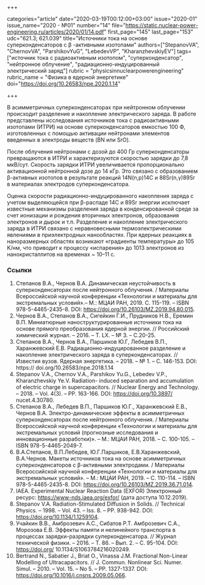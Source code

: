 +++

categories="article"
date="2020-03-19T00:12:00+03:00"
issue="2020-01"
issue_name="2020 - №01"
number="14"
file="https://static.nuclear-power-engineering.ru/articles/2020/01/14.pdf"
first_page="145"
last_page="153"
udc="621.3; 621.039"
title="Источники тока на основе суперконденсаторов с β -активными изотопами"
authors=["StepanovVA", "ChernovVA", "ParshikovYuG", "LebedevVP", "KharanzhevskiyEV"]
tags=["источник тока с радиоактивным изотопом", "суперконденсатор", "нейтронное облучение", "радиационно-индуцированный электрический заряд"]
rubric = "physicsinnuclearpowerengineering"
rubric_name = "Физика в ядерной энергетике"
doi="https://doi.org/10.26583/npe.2020.1.14"

+++

В асимметричных суперконденсаторах при нейтронном облучении происходит разделение и накопление электрического заряда. В работе представлены исследования источников тока с радиоактивными изотопами (ИТРИ) на основе суперконденсаторов емкостью 100 Ф, изготовленных с помощью активации нейтронами элементов введенных в электроды веществ (BN или SrO). 

После облучения нейтронами с дозой до 400 Гр суперконденсаторы превращаются в ИТРИ и характеризуются скоростью зарядки до 7,8 мкВ/сут. Скорость зарядки ИТРИ увеличивается пропорционально активационной нейтронной дозе до 14 кГр. Это связано с образованием β-активных изотопов в результате реакций 14N(n,p)14C и 88Sr(n,γ)89Sr в материалах электродов суперконденсатора. 

Оценка скорости радиационно-индуцированного накопления заряда с учетом выделяющейся при β-распаде 14С и 89Sr энергии исключает известные механизмы разделения заряда в конденсированной среде за счет ионизации и рождения вторичных электронов, образования электронов и дырок и т.п. Разделение и накопление электрического заряда в ИТРИ связано с неравновесными термоэлектрическими явлениями в приэлектродных нанообластях. При ядерных реакциях в наноразмерных областях возникают «градиенты температуры» до 105 K/нм, что приводит к процессу «испарения» до 1013 электронов из нанокристаллитов на временах ~ 10–11 c.

### Ссылки

1. Степанов В.А., Чернов В.А. Динамическая неустойчивость в суперконденсаторах после нейтронного облучения. / Материалы Всероссийской научной конференции «Технологии и материалы для экстремальных условий».– М.: МЦАИ РАН, 2019. С. 115-119. – ISBN 978-5-4465-2435-8. DOI: https://doi.org/10.26103/MZ.2019.94.80.015. 
2. Чернов В.А., Степанов В.А., Сигейкин Г.И., Прудников Н.В., Еремин В.П. Миниатюрные наноструктурированные источники тока на основе прямого преобразования ядерной энергии. // Российский химический журнал. – 2016. – Т. LX. – № 3. – С.20-25. 
3. Степанов В.А., Чернов В.А., Паршиков Ю.Г,  Лебедев В.П., Харанжевский  Е.В. Радиационно-индуцированное разделение и накопление электрического заряда в суперконденсаторах. // Известия вузов. Ядерная энергетика. – 2018. – № 1. – С. 146-153. DOI: https:// doi.org/10.26583/npe.2018.1.14 
4. Stepanov V.A., Chernov V.A., Parshikov Yu.G., Lebedev V.P., Kharanzhevskiy Ye.V. Radiation- induced separation and accumulation of electric charge in supercapacitors. // Nuclear Energy and Technology. – 2018. – Vol. 4(3). – PP. 163-166. DOI: https://doi.org/10.3897/ nucet.4.30780. 
5. Степанов В.А.,  Лебедев В.П., Паршиков Ю.Г., Харанжевский Е.В., Чернов В.А. Электро-динамические эффекты в асимметричных суперконденсаторах после нейтронного облучения. / Материалы Всероссийской научной конференции «Технологии и материалы для экстремальных условий (прогнозные исследования и инновационные разработки)». – М.: МЦАИ РАН, 2018. – С. 100-105. – ISBN 978-5-4465-2049-7. 
6. В.А.Степанов, В.П.Лебедев, Ю.Г.Паршиков, Е.В.Харанжевский, В.А.Чернов. Макеты источников тока на основе асимметричных суперконденсаторов с β-активными электродами. / Материалы Всероссийской научной конференции «Технологии и материалы для экстремальных условий». – М.: МЦАИ РАН, 2019. – С. 110-114. – ISBN 978-5-4465-2435-8. DOI: https://doi.org/10.26103/MZ.2019.36.71.014. 
7. IAEA. Experimental Nuclear Reaction Data (EXFOR) Электронный ресурс: https://www-nds.iaea.org/exfor/ (дата доступа 10.12.2019). 
8. Stepanov V.A. Radiation-Stimulated Diffusion in Solids. // Technical Physics. – 1998. – Vol. 43. – Iss. 8. – PP. 938-942. DOI: https://doi.org/10.1134/1.1259104. 
9. Учайкин В.В., Амброзевич А.С., Сибатов Р.Т. Амброзевич С.А., Морозова Е.В. Эффекты памяти и нелинейного транспорта в процессах зарядки-разрядки суперконденсатора. // Журнал технической физики. – 2016. – Т. 86. – Вып. 2. – С. 95-104. DOI: https://doi.org/ 10.1134/S1063784216020249. 
10. Bertrand N., Sabatier J., Briat O., Vinassa J.M. Fractional Non-Linear Modelling of Ultracapacitors. // J. Commun. Nonlinear Sci. Numer. Simul. – 2010. – Vol. 15. – No 5. – PP. 1327-1337. DOI: https://doi.org/10.1016/j.cnsns.2009.05.066. 